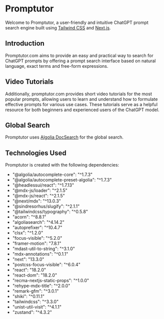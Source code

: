 # Promptutor

Welcome to Promptutor, a user-friendly and intuitive ChatGPT prompt search engine built using [Tailwind CSS](https://tailwindcss.com) and [Next.js](https://nextjs.org).

## Introduction

Promptutor.com aims to provide an easy and practical way to search for ChatGPT prompts by offering a prompt search interface based on natural language, exact terms and free-form expressions.

## Video Tutorials

Additionally, promptutor.com provides short video tutorials for the most popular prompts, allowing users to learn and understand how to formulate effective prompts for various use cases. These tutorials serve as a helpful resource for both beginners and experienced users of the ChatGPT model.

## Global Search

Promptutor uses [Algolia DocSearch](https://docsearch.algolia.com) for the global search.

## Technologies Used

Promptutor is created with the following dependencies:

- "@algolia/autocomplete-core": "^1.7.3"
- "@algolia/autocomplete-preset-algolia": "^1.7.3"
- "@headlessui/react": "^1.7.13"
- "@mdx-js/loader": "^2.1.5"
- "@mdx-js/react": "^2.1.5"
- "@next/mdx": "^13.0.3"
- "@sindresorhus/slugify": "^2.1.1"
- "@tailwindcss/typography": "^0.5.8"
- "acorn": "^8.8.1"
- "algoliasearch": "^4.14.2"
- "autoprefixer": "^10.4.7"
- "clsx": "^1.2.0"
- "focus-visible": "^5.2.0"
- "framer-motion": "7.8.1"
- "mdast-util-to-string": "^3.1.0"
- "mdx-annotations": "^0.1.1"
- "next": "13.3.0"
- "postcss-focus-visible": "^6.0.4"
- "react": "18.2.0"
- "react-dom": "18.2.0"
- "recma-nextjs-static-props": "^1.0.0"
- "rehype-mdx-title": "^2.0.0"
- "remark-gfm": "^3.0.1"
- "shiki": "^0.11.1"
- "tailwindcss": "^3.3.0"
- "unist-util-visit": "^4.1.1"
- "zustand": "^4.3.2"

